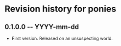 # Revision history for ponies

## 0.1.0.0 -- YYYY-mm-dd

* First version. Released on an unsuspecting world.
